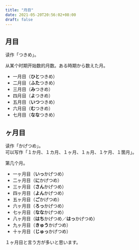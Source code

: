 ```yaml
---
title: "月目"
date: 2021-05-20T20:56:02+08:00
draft: false
---
```


## 月目

读作「つきめ」。

从某个时期开始数的月数。ある時期から数えた月。

- 一月目（**ひと**つきめ）
- 二月目（**ふた**つきめ）
- 三月目（**み**つきめ）
- 四月目（**よ**つきめ）
- 五月目（**いつ**つきめ）
- 六月目（**む**つきめ）
- 七月目（**なな**つきめ）

## ヶ月目

读作「かげつめ」。\
可以写作「１か月、１カ月、１ヶ月、１ヵ月、１ケ月、１箇月」。

第几个月。

- 一ヶ月目（**いっ**かげつめ）
- 二ヶ月目（**に**かげつめ）
- 三ヶ月目（**さん**かげつめ）
- 四ヶ月目（**よん**かげつめ）
- 五ヶ月目（**ご**かげつめ）
- 六ヶ月目（**ろっ**かげつめ）
- 七ヶ月目（**なな**かげつめ）
- 八ヶ月目（**はち**かげつめ／**はっ**かげつめ）
- 九ヶ月目（**きゅう**かげつめ）
- 十ヶ月目（**じゅっ**かげつめ）

１ヶ月目と言う方が多いと思います。
